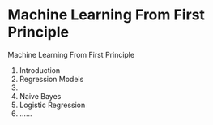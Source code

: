 # Machine Learning From First Principle
Machine Learning From First Principle

1. Introduction 
2. Regression Models
3. 
4. Naive Bayes
5. Logistic Regression
6. ......

